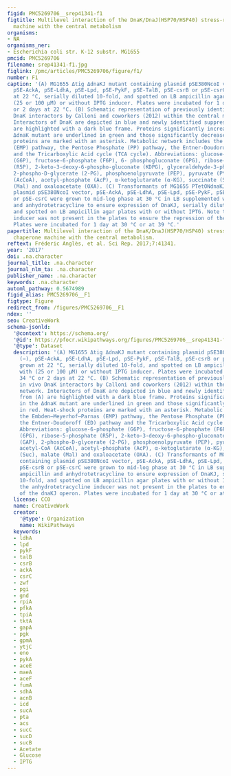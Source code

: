 ```yaml
---
figid: PMC5269706__srep41341-f1
figtitle: Multilevel interaction of the DnaK/DnaJ(HSP70/HSP40) stress-responsive chaperone
  machine with the central metabolism
organisms:
- NA
organisms_ner:
- Escherichia coli str. K-12 substr. MG1655
pmcid: PMC5269706
filename: srep41341-f1.jpg
figlink: /pmc/articles/PMC5269706/figure/f1/
number: F1
caption: '(A) MG1655 Δtig ΔdnaKJ mutant containing plasmid pSE380NcoI vector (−),
  pSE-AckA, pSE-LdhA, pSE-Lpd, pSE-PykF, pSE-TalB, pSE-csrB or pSE-csrC were grown
  at 22 °C, serially diluted 10-fold, and spotted on LB ampicillin agar plates with
  (25 or 100 μM) or without IPTG inducer. Plates were incubated for 1 day at 34 °C
  or 2 days at 22 °C. (B) Schematic representation of previously identified in vivo
  DnaK interactors by Calloni and coworkers (2012) within the central metabolic network.
  Interactors of DnaK are depicted in blue and newly identified suppressors from (A)
  are highlighted with a dark blue frame. Proteins significantly increased in the
  ΔdnaK mutant are underlined in green and those significantly decreased in red. Heat-shock
  proteins are marked with an asterisk. Metabolic network includes the Embden–Meyerhof–Parnas
  (EMP) pathway, the Pentose Phosphate (PP) pathway, the Entner-Doudoroff (ED) pathway
  and the Tricarboxylic Acid cycle (TCA cycle). Abbreviations: glucose-6-phosphate
  (G6P), fructose-6-phosphate (F6P), 6- phosphogluconate (6PG), ribose-5-phosphate
  (R5P), 2-keto-3-deoxy-6-phospho-gluconate (KDPG), glyceraldehyde-3-phosphate (GAP),
  2-phospho-D-glycerate (2-PG), phosphoenolpyruvate (PEP), pyruvate (PYR), acetyl-CoA
  (AcCoA), acetyl-phosphate (AcP), α-ketoglutarate (α-KG), succinate (Suc), malate
  (Mal) and oxaloacetate (OXA). (C) Transformants of MG1655 PTetONdnaKJ containing
  plasmid pSE380NcoI vector, pSE-AckA, pSE-LdhA, pSE-Lpd, pSE-PykF, pSE-TalB, pSE-csrB
  or pSE-csrC were grown to mid-log phase at 30 °C in LB supplemented with ampicillin
  and anhydrotetracycline to ensure expression of DnaKJ, serially diluted 10-fold,
  and spotted on LB ampicillin agar plates with or without IPTG. Note that the anhydrotetracycline
  inducer was not present in the plates to ensure the repression of the dnaKJ operon.
  Plates were incubated for 1 day at 30 °C or at 39 °C.'
papertitle: Multilevel interaction of the DnaK/DnaJ(HSP70/HSP40) stress-responsive
  chaperone machine with the central metabolism.
reftext: Fréderic Anglès, et al. Sci Rep. 2017;7:41341.
year: '2017'
doi: .na.character
journal_title: .na.character
journal_nlm_ta: .na.character
publisher_name: .na.character
keywords: .na.character
automl_pathway: 0.5674989
figid_alias: PMC5269706__F1
figtype: Figure
redirect_from: /figures/PMC5269706__F1
ndex: ''
seo: CreativeWork
schema-jsonld:
  '@context': https://schema.org/
  '@id': https://pfocr.wikipathways.org/figures/PMC5269706__srep41341-f1.html
  '@type': Dataset
  description: '(A) MG1655 Δtig ΔdnaKJ mutant containing plasmid pSE380NcoI vector
    (−), pSE-AckA, pSE-LdhA, pSE-Lpd, pSE-PykF, pSE-TalB, pSE-csrB or pSE-csrC were
    grown at 22 °C, serially diluted 10-fold, and spotted on LB ampicillin agar plates
    with (25 or 100 μM) or without IPTG inducer. Plates were incubated for 1 day at
    34 °C or 2 days at 22 °C. (B) Schematic representation of previously identified
    in vivo DnaK interactors by Calloni and coworkers (2012) within the central metabolic
    network. Interactors of DnaK are depicted in blue and newly identified suppressors
    from (A) are highlighted with a dark blue frame. Proteins significantly increased
    in the ΔdnaK mutant are underlined in green and those significantly decreased
    in red. Heat-shock proteins are marked with an asterisk. Metabolic network includes
    the Embden–Meyerhof–Parnas (EMP) pathway, the Pentose Phosphate (PP) pathway,
    the Entner-Doudoroff (ED) pathway and the Tricarboxylic Acid cycle (TCA cycle).
    Abbreviations: glucose-6-phosphate (G6P), fructose-6-phosphate (F6P), 6- phosphogluconate
    (6PG), ribose-5-phosphate (R5P), 2-keto-3-deoxy-6-phospho-gluconate (KDPG), glyceraldehyde-3-phosphate
    (GAP), 2-phospho-D-glycerate (2-PG), phosphoenolpyruvate (PEP), pyruvate (PYR),
    acetyl-CoA (AcCoA), acetyl-phosphate (AcP), α-ketoglutarate (α-KG), succinate
    (Suc), malate (Mal) and oxaloacetate (OXA). (C) Transformants of MG1655 PTetONdnaKJ
    containing plasmid pSE380NcoI vector, pSE-AckA, pSE-LdhA, pSE-Lpd, pSE-PykF, pSE-TalB,
    pSE-csrB or pSE-csrC were grown to mid-log phase at 30 °C in LB supplemented with
    ampicillin and anhydrotetracycline to ensure expression of DnaKJ, serially diluted
    10-fold, and spotted on LB ampicillin agar plates with or without IPTG. Note that
    the anhydrotetracycline inducer was not present in the plates to ensure the repression
    of the dnaKJ operon. Plates were incubated for 1 day at 30 °C or at 39 °C.'
  license: CC0
  name: CreativeWork
  creator:
    '@type': Organization
    name: WikiPathways
  keywords:
  - ldhA
  - lpd
  - pykF
  - talB
  - csrB
  - ackA
  - csrC
  - zwf
  - pgi
  - gnd
  - rpiA
  - pfkA
  - tpiA
  - tktA
  - gapA
  - pgk
  - gpmA
  - ytjC
  - eno
  - pykA
  - aceE
  - maeA
  - aceF
  - fumA
  - sdhA
  - acnB
  - icd
  - sucA
  - pta
  - acs
  - sucC
  - sucD
  - sucB
  - Acetate
  - Glucose
  - IPTG
---
```


